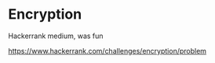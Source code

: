 # Encryption

Hackerrank medium, was fun 

https://www.hackerrank.com/challenges/encryption/problem
